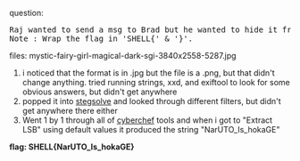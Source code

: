 question:
<pre>
Raj wanted to send a msg to Brad but he wanted to hide it from his wife? Can you help Brad decode it?
Note : Wrap the flag in 'SHELL{' & '}'.
</pre>
files: mystic-fairy-girl-magical-dark-sgi-3840x2558-5287.jpg

1) i noticed that the format is in .jpg but the file is a .png, but that didn't change anything.  tried running strings, xxd, and exiftool to look for some obvious answers, but didn't get anywhere
2) popped it into [stegsolve](https://github.com/zardus/ctf-tools/blob/master/stegsolve/install) and looked through different filters, but didn't get anywhere there either
3) Went 1 by 1 through all of [cyberchef](https://gchq.github.io/CyberChef/) tools and when i got to "Extract LSB"  using default values it produced the string "NarUTO_Is_hokaGE"

**flag: SHELL{NarUTO_Is_hokaGE}**